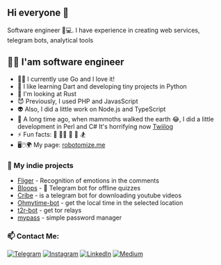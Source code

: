 ## Hi everyone 👋
Software engineer 🧑💻. I have experience in creating web services, telegram bots, analytical tools

## 👨‍💻 I'am software engineer

- 👨‍💻 I currently use Go and I love it! 
- 🌱 I like learning Dart and developing tiny projects in Python
- 🔭 I'm looking at Rust 
- 😈 Previously, I used PHP and JavasScript 
- 👽 Also, I did a little work on Node.js and TypeScript 
- 👻 A long time ago, when mammoths walked the earth 😂, I did a little development in Perl and C#  It's horrifying
  now [Twiilog](https://github.com/robotomize/twiilog)
- ⚡ Fun facts: 🕺 👨‍💻 🤘 📖 🏂
- 🖥🖱🌍 My page: [robotomize.me](https://robotomize.me)
 
### 🐶 My indie projects
- [Fliger](https://fliger.io) - Recognition of emotions in the comments
- [Bloops](https://bloops.fun) - 🤖 Telegram bot for offline quizzes
- [Cribe](https://github.com/robotomize/cribe) - is a telegram bot for downloading youtube videos
- [Ohmytime-bot](https://github.com/robotomize/ohmytime-bot) - get the local time in the selected location
- [t2r-bot](https://github.com/robotomize/t2r-bot) - get tor relays
- [mypass](https://github.com/pollylab/mypass-cli) - simple password manager

### 📫 Contact Me:
[![Telegram](https://img.shields.io/badge/-Telegram-FFF?style=for-the-badge&logo=telegram&logoColor=27A0D9)](https://t.me/robotomize)
[![Instagram](https://img.shields.io/badge/-Instagram-FFF?style=for-the-badge&logo=instagram&logoColor=B4068E)](https://www.instagram.com/robotomize)
[![LinkedIn](https://img.shields.io/badge/-LinkedIn-FFF?style=for-the-badge&logo=linkedin&logoColor=007BB6)](https://www.linkedin.com/in/robotomize)
[![Medium](https://img.shields.io/badge/-Medium-FFF?style=for-the-badge&logo=medium&logoColor=007BB6)](https://www.medium.com/@robotomize)

